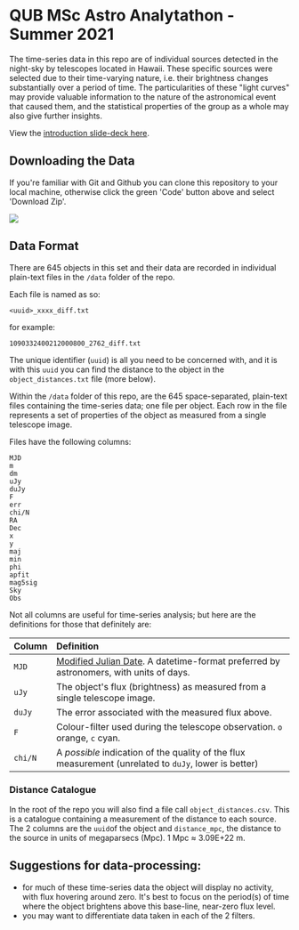 # QUB MSc Astro Analytathon - Summer 2021

The time-series data in this repo are of individual sources detected in the night-sky by telescopes located in Hawaii. These specific sources were selected due to their time-varying nature, i.e. their brightness changes substantially over a period of time. The particularities of these "light curves" may provide valuable information to the nature of the astronomical event that caused them, and the statistical properties of the group as a whole may also give further insights.

View the [introduction slide-deck here](https://github.com/thespacedoctor/astro-analytathon/blob/master/slide-deck.pdf). 

## Downloading the Data

If you're familiar with Git and Github you can clone this repository to your local machine, otherwise click the green 'Code' button above and select 'Download Zip'.

[![](https://live.staticflickr.com/65535/51326396044_d8abeff58d_z.jpg)](https://live.staticflickr.com/65535/51326396044_d8abeff58d_b.jpg)


## Data Format

There are 645 objects in this set and their data are recorded in individual plain-text files in the `/data` folder of the repo.

Each file is named as so:

```plain
<uuid>_xxxx_diff.txt
```

for example:

```plain
1090332400212000800_2762_diff.txt
```

The unique identifier (`uuid`) is all you need to be concerned with, and it is with this `uuid` you can find the distance to the object in the `object_distances.txt` file (more below).

Within the `/data` folder of this repo, are the 645 space-separated, plain-text files containing the time-series data; one file per object. Each row in the file represents a set of properties of the object as measured from a single telescope image.

Files have the following columns:

```text
MJD
m
dm
uJy
duJy
F
err
chi/N
RA
Dec
x
y
maj
min
phi
apfit
mag5sig
Sky
Obs
```

Not all columns are useful for time-series analysis; but here are the definitions for those that definitely are:

| Column  | Definition |
| :------------ | :----------- |
| `MJD`     | [Modified Julian Date](https://scienceworld.wolfram.com/astronomy/ModifiedJulianDate.html). A datetime-format preferred by astronomers, with units of days. |
| `uJy`     |  The object's flux (brightness) as measured from a single telescope image.  |
| `duJy`     | The error associated with the measured flux above.  |
| `F`     | Colour-filter used during the telescope observation. `o` orange, `c` cyan. |
| `chi/N` | A *possible* indication of the quality of the flux measurement (unrelated to `duJy`, lower is better) |

### Distance Catalogue

In the root of the repo you will also find a file call `object_distances.csv`. This is a catalogue containing a measurement of the distance to each source. The 2 columns are the `uuid`of the object and `distance_mpc`, the distance to the source in units of megaparsecs (Mpc). 1 Mpc ≈ 3.09E+22 m.

## Suggestions for data-processing:

- for much of these time-series data the object will display no activity, with flux hovering around zero. It's best to focus on the period(s) of time where the object brightens above this base-line, near-zero flux level.
- you may want to differentiate data taken in each of the 2 filters. 



